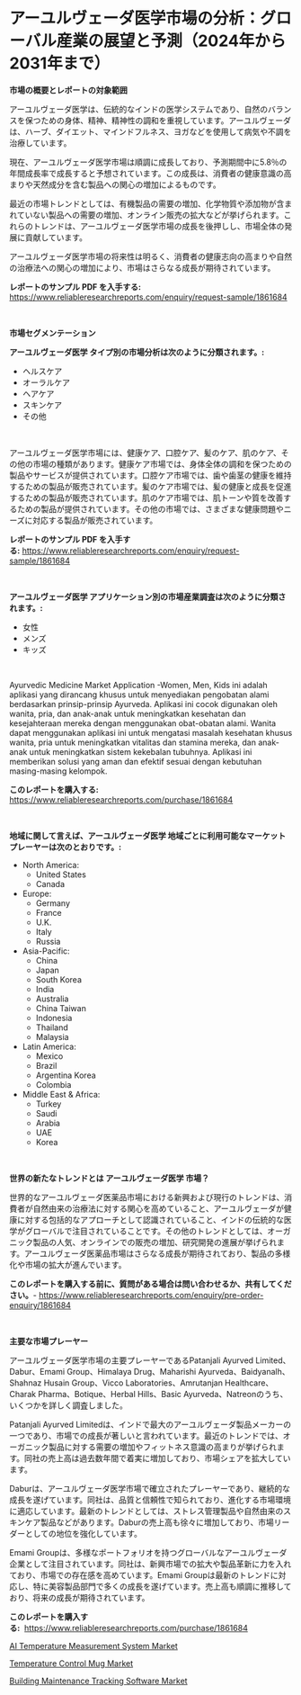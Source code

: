 <p><h1>アーユルヴェーダ医学市場の分析：グローバル産業の展望と予測（2024年から2031年まで）</h1></p><p><strong>市場の概要とレポートの対象範囲</strong></p>
<p><p>アーユルヴェーダ医学は、伝統的なインドの医学システムであり、自然のバランスを保つための身体、精神、精神性の調和を重視しています。アーユルヴェーダは、ハーブ、ダイエット、マインドフルネス、ヨガなどを使用して病気や不調を治療しています。</p><p>現在、アーユルヴェーダ医学市場は順調に成長しており、予測期間中に5.8％の年間成長率で成長すると予想されています。この成長は、消費者の健康意識の高まりや天然成分を含む製品への関心の増加によるものです。</p><p>最近の市場トレンドとしては、有機製品の需要の増加、化学物質や添加物が含まれていない製品への需要の増加、オンライン販売の拡大などが挙げられます。これらのトレンドは、アーユルヴェーダ医学市場の成長を後押しし、市場全体の発展に貢献しています。</p><p>アーユルヴェーダ医学市場の将来性は明るく、消費者の健康志向の高まりや自然の治療法への関心の増加により、市場はさらなる成長が期待されています。</p></p>
<p><strong>レポートのサンプル PDF を入手する:</strong> <a href="https://www.reliableresearchreports.com/enquiry/request-sample/1861684">https://www.reliableresearchreports.com/enquiry/request-sample/1861684</a></p>
<p>&nbsp;</p>
<p><strong>市場セグメンテーション</strong></p>
<p><strong>アーユルヴェーダ医学 タイプ別の市場分析は次のように分類されます。:</strong></p>
<p><ul><li>ヘルスケア</li><li>オーラルケア</li><li>ヘアケア</li><li>スキンケア</li><li>その他</li></ul></p>
<p>&nbsp;</p>
<p><p>アーユルヴェーダ医学市場には、健康ケア、口腔ケア、髪のケア、肌のケア、その他の市場の種類があります。健康ケア市場では、身体全体の調和を保つための製品やサービスが提供されています。口腔ケア市場では、歯や歯茎の健康を維持するための製品が販売されています。髪のケア市場では、髪の健康と成長を促進するための製品が販売されています。肌のケア市場では、肌トーンや質を改善するための製品が提供されています。その他の市場では、さまざまな健康問題やニーズに対応する製品が販売されています。</p></p>
<p><strong>レポートのサンプル PDF を入手する:</strong>&nbsp;<a href="https://www.reliableresearchreports.com/enquiry/request-sample/1861684">https://www.reliableresearchreports.com/enquiry/request-sample/1861684</a></p>
<p>&nbsp;</p>
<p><strong> アーユルヴェーダ医学 アプリケーション別の市場産業調査は次のように分類されます。:</strong></p>
<p><ul><li>女性</li><li>メンズ</li><li>キッズ</li></ul></p>
<p>&nbsp;</p>
<p><p>Ayurvedic Medicine Market Application -Women, Men, Kids ini adalah aplikasi yang dirancang khusus untuk menyediakan pengobatan alami berdasarkan prinsip-prinsip Ayurveda. Aplikasi ini cocok digunakan oleh wanita, pria, dan anak-anak untuk meningkatkan kesehatan dan kesejahteraan mereka dengan menggunakan obat-obatan alami. Wanita dapat menggunakan aplikasi ini untuk mengatasi masalah kesehatan khusus wanita, pria untuk meningkatkan vitalitas dan stamina mereka, dan anak-anak untuk meningkatkan sistem kekebalan tubuhnya. Aplikasi ini memberikan solusi yang aman dan efektif sesuai dengan kebutuhan masing-masing kelompok.</p></p>
<p><strong>このレポートを購入する:</strong>&nbsp; <a href="https://www.reliableresearchreports.com/purchase/1861684">https://www.reliableresearchreports.com/purchase/1861684</a></p>
<p>&nbsp;</p>
<p><strong>地域に関して言えば、アーユルヴェーダ医学 地域ごとに利用可能なマーケットプレーヤーは次のとおりです。:</strong></p>
<p><ul>
    <li>
        North America:
        <ul>
            <li>United States</li>
            <li>Canada</li>
        </ul>
    </li>
    <li>
        Europe:
        <ul>
            <li>Germany</li>
            <li>France</li>
            <li>U.K.</li>
            <li>Italy</li>
            <li>Russia</li>
        </ul>
    </li>
    <li>
        Asia-Pacific:
        <ul>
            <li>China</li>
            <li>Japan</li>
            <li>South Korea</li>
            <li>India</li>
            <li>Australia</li>
            <li>China Taiwan</li>
            <li>Indonesia</li>
            <li>Thailand</li>
            <li>Malaysia</li>
        </ul>
    </li>
    <li>
        Latin America:
        <ul>
            <li>Mexico</li>
            <li>Brazil</li>
            <li>Argentina Korea</li>
            <li>Colombia</li>
        </ul>
    </li>
    <li>
        Middle East & Africa:
        <ul>
            <li>Turkey</li>
            <li>Saudi</li>
            <li>Arabia</li>
            <li>UAE</li>
            <li>Korea</li>
        </ul>
    </li>
    </ul></p>
<p>&nbsp;</p>
<p><strong>世界の新たなトレンドとは アーユルヴェーダ医学 市場？</strong></p>
<p><p>世界的なアーユルヴェーダ医薬品市場における新興および現行のトレンドは、消費者が自然由来の治療法に対する関心を高めていること、アーユルヴェーダが健康に対する包括的なアプローチとして認識されていること、インドの伝統的な医学がグローバルで注目されていることです。その他のトレンドとしては、オーガニック製品の人気、オンラインでの販売の増加、研究開発の進展が挙げられます。アーユルヴェーダ医薬品市場はさらなる成長が期待されており、製品の多様化や市場の拡大が進んでいます。</p></p>
<p><strong>このレポートを購入する前に、質問がある場合は問い合わせるか、共有してください。</strong>- <a href="https://www.reliableresearchreports.com/enquiry/pre-order-enquiry/1861684">https://www.reliableresearchreports.com/enquiry/pre-order-enquiry/1861684</a></p>
<p>&nbsp;</p>
<p><strong>主要な市場プレーヤー</strong></p>
<p><p>アーユルヴェーダ医学市場の主要プレーヤーであるPatanjali Ayurved Limited、Dabur、Emami Group、Himalaya Drug、Maharishi Ayurveda、Baidyanalh、Shahnaz Husain Group、Vicco Laboratories、Amrutanjan Healthcare、Charak Pharma、Botique、Herbal Hills、Basic Ayurveda、Natreonのうち、いくつかを詳しく調査しました。</p><p>Patanjali Ayurved Limitedは、インドで最大のアーユルヴェーダ製品メーカーの一つであり、市場での成長が著しいと言われています。最近のトレンドでは、オーガニック製品に対する需要の増加やフィットネス意識の高まりが挙げられます。同社の売上高は過去数年間で着実に増加しており、市場シェアを拡大しています。</p><p>Daburは、アーユルヴェーダ医学市場で確立されたプレーヤーであり、継続的な成長を遂げています。同社は、品質と信頼性で知られており、進化する市場環境に適応しています。最新のトレンドとしては、ストレス管理製品や自然由来のスキンケア製品などがあります。Daburの売上高も徐々に増加しており、市場リーダーとしての地位を強化しています。</p><p>Emami Groupは、多様なポートフォリオを持つグローバルなアーユルヴェーダ企業として注目されています。同社は、新興市場での拡大や製品革新に力を入れており、市場での存在感を高めています。Emami Groupは最新のトレンドに対応し、特に美容製品部門で多くの成長を遂げています。売上高も順調に推移しており、将来の成長が期待されています。</p></p>
<p><strong>このレポートを購入する:</strong>&nbsp;&nbsp;<a href="https://www.reliableresearchreports.com/purchase/1861684">https://www.reliableresearchreports.com/purchase/1861684</a></p>
<p><p><a href="https://view.publitas.com/reportprime-1/ai-temperature-measurement-system-market-size-share-trends-analysis-report-by-material-by-type-by-end-user-by-region-and-segment-forecasts-2023-2030/">AI Temperature Measurement System Market</a></p><p><a href="https://view.publitas.com/reportprime-1/temperature-control-mug-market-size-global-industry-overview-market-segmentation-and-forecast-2023-to-2030/">Temperature Control Mug Market</a></p><p><a href="https://view.publitas.com/reportprime-1/building-maintenance-tracking-software-market-research-report-forecasted-for-period-from-2023-2030-by-market-type-market-application-and-region/">Building Maintenance Tracking Software Market</a></p></p>